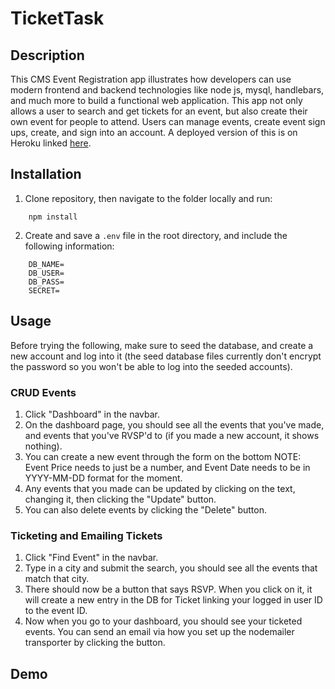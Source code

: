 # TicketTask

## Description

This CMS Event Registration app illustrates how developers can use modern frontend and backend technologies like node js, mysql, handlebars, and much more to build a functional web application. This app not only allows a user to search and get tickets for an event, but also create their own event for people to attend. Users can manage events, create event sign ups, create, and sign into an account. A deployed version of this is on Heroku linked [here](#).

## Installation

1) Clone repository, then navigate to the folder locally and run:
```
    npm install
```
2) Create and save a `.env` file in the root directory, and include the following information:
```
    DB_NAME=
    DB_USER=
    DB_PASS=
    SECRET=
```

## Usage

Before trying the following, make sure to seed the database, and create a new account and log into it (the seed database files currently don't encrypt the password so you won't be able to log into the seeded accounts).

### CRUD Events

1. Click "Dashboard" in the navbar.
2. On the dashboard page, you should see all the events that you've made, and events that you've RVSP'd to (if you made a new account, it shows nothing).
3. You can create a new event through the form on the bottom NOTE: Event Price needs to just be a number, and Event Date needs to be in YYYY-MM-DD format for the moment.
4. Any events that you made can be updated by clicking on the text, changing it, then clicking the "Update" button.
5. You can also delete events by clicking the "Delete" button.

### Ticketing and Emailing Tickets

1. Click "Find Event" in the navbar.
2. Type in a city and submit the search, you should see all the events that match that city.
3. There should now be a button that says RSVP. When you click on it, it will create a new entry in the DB for Ticket linking your logged in user ID to the event ID.
4. Now when you go to your dashboard, you should see your ticketed events. You can send an email via how you set up the nodemailer transporter by clicking the button.

## Demo
